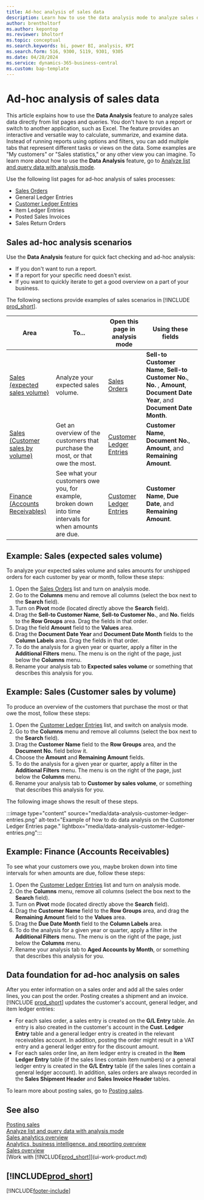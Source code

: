 ```yaml
---
title: Ad-hoc analysis of sales data
description: Learn how to use the data analysis mode to analyze sales data.
author: brentholtorf
ms.author: kepontop
ms.reviewer: bholtorf
ms.topic: conceptual
ms.search.keywords: bi, power BI, analysis, KPI
ms.search.form: 516, 9300, 5119, 9301, 9305
ms.date: 04/28/2024
ms.service: dynamics-365-business-central
ms.custom: bap-template
---
```


# Ad-hoc analysis of sales data

This article explains how to use the **Data Analysis** feature to analyze sales data directly from list pages and queries. You don't have to run a report or switch to another application, such as Excel. The feature provides an interactive and versatile way to calculate, summarize, and examine data. Instead of running reports using options and filters, you can add multiple tabs that represent different tasks or views on the data. Some examples are "My customers" or "Sales statistics," or any other view you can imagine. To learn more about how to use the **Data Analysis** feature, go to [Analyze list and query data with analysis mode](analysis-mode.md).

Use the following list pages for ad-hoc analysis of sales processes:

- [Sales Orders](https://businesscentral.dynamics.com/?page=9305)
- General Ledger Entries
- [Customer Ledger Entries](https://businesscentral.dynamics.com/?page=25)
- Item Ledger Entries
- Posted Sales Invoices
- Sales Return Orders

## Sales ad-hoc analysis scenarios

Use the **Data Analysis** feature for quick fact checking and ad-hoc analysis:

- If you don't want to run a report.
- If a report for your specific need doesn't exist.
- If you want to quickly iterate to get a good overview on a part of your business.

The following sections provide examples of sales scenarios in [!INCLUDE [prod_short](includes/prod_short.md)].

| Area | To... | Open this page in analysis mode | Using these fields |
| ---- | ----- | ------------------------------- |------------------- |
| [Sales (expected sales volume)](#example-sales-expected-sales-volume) | Analyze your expected sales volume. | [Sales Orders](https://businesscentral.dynamics.com/?page=9305) | **Sell-to Customer Name**, **Sell-to Customer No.**, **No.** , **Amount**, **Document Date Year**, and **Document Date Month**. |
| [Sales (Customer sales by volume)](#example-sales-customer-sales-by-volume) | Get an overview of the customers that purchase the most, or that owe the most. | [Customer Ledger Entries](https://businesscentral.dynamics.com/?page=25) | **Customer Name**, **Document No.**, **Amount**, and **Remaining Amount**. |
| [Finance (Accounts Receivables)](#example-finance-accounts-receivables) | See what your customers owe you, for example, broken down into time intervals for when amounts are due. | [Customer Ledger Entries](https://businesscentral.dynamics.com/?page=25) | **Customer Name**, **Due Date**, and **Remaining Amount**. |

## Example: Sales (expected sales volume)

To analyze your expected sales volume and sales amounts for unshipped orders for each customer by year or month, follow these steps:

1. Open the [Sales Orders](https://businesscentral.dynamics.com/?page=9305) list and turn on analysis mode.
1. Go to the **Columns** menu and remove all columns (select the box next to the **Search** field).
1. Turn on **Pivot** mode (located directly above the **Search** field).
1. Drag the **Sell-to Customer Name**, **Sell-to Customer No.**, and **No.** fields to the **Row Groups** area. Drag the fields in that order.
1. Drag the field **Amount** field to the **Values** area.
1. Drag the **Document Date Year** and **Document Date Month** fields to the **Column Labels** area. Drag the fields in that order.
1. To do the analysis for a given year or quarter, apply a filter in the **Additional Filters** menu. The menu is on the right of the page, just below the **Columns** menu.
1. Rename your analysis tab to **Expected sales volume** or something that describes this analysis for you.

## Example: Sales (Customer sales by volume)

To produce an overview of the customers that purchase the most or that owe the most, follow these steps:

1. Open the [Customer Ledger Entries](https://businesscentral.dynamics.com/?page=25) list, and switch on analysis mode.
1. Go to the **Columns** menu and remove all columns (select the box next to the **Search** field).
1. Drag the **Customer Name** field to the **Row Groups** area, and the **Document No.** field below it.
1. Choose the **Amount** and **Remaining Amount** fields.
1. To do the analysis for a given year or quarter, apply a filter in the **Additional Filters** menu. The menu is on the right of the page, just below the **Columns** menu.
1. Rename your analysis tab to **Customer by sales volume**, or something that describes this analysis for you.

The following image shows the result of these steps.

:::image type="content" source="media/data-analysis-customer-ledger-entries.png" alt-text="Example of how to do data analysis on the Customer Ledger Entries page." lightbox="media/data-analysis-customer-ledger-entries.png":::

## Example: Finance (Accounts Receivables)

To see what your customers owe you, maybe broken down into time intervals for when amounts are due, follow these steps:

1. Open the [Customer Ledger Entries](https://businesscentral.dynamics.com/?page=25) list and turn on analysis mode.
1. On the **Columns** menu, remove all columns (select the box next to the **Search** field).
1. Turn on **Pivot** mode (located directly above the **Search** field).
1. Drag the **Customer Name** field to the **Row Groups** area, and drag the **Remaining Amount** field to the **Values** area.
1. Drag the **Due Date Month** field to the **Column Labels** area.
1. To do the analysis for a given year or quarter, apply a filter in the **Additional Filters** menu. The menu is on the right of the page, just below the **Columns** menu.
1. Rename your analysis tab to **Aged Accounts by Month**, or something that describes this analysis for you.

## Data foundation for ad-hoc analysis on sales

After you enter information on a sales order and add all the sales order lines, you can post the order. Posting creates a shipment and an invoice. [!INCLUDE [prod_short](includes/prod_short.md)] updates the customer's account, general ledger, and item ledger entries:

- For each sales order, a sales entry is created on the **G/L Entry** table. An entry is also created in the customer's account in the **Cust. Ledger Entry** table and a general ledger entry is created in the relevant receivables account. In addition, posting the order might result in a VAT entry and a general ledger entry for the discount amount.
- For each sales order line, an item ledger entry is created in the **Item Ledger Entry** table (if the sales lines contain item numbers) or a general ledger entry is created in the **G/L Entry** table (if the sales lines contain a general ledger account). In addition, sales orders are always recorded in the **Sales Shipment Header** and **Sales Invoice Header** tables.

To learn more about posting sales, go to [Posting sales](ui-post-sales.md).

## See also

[Posting sales](ui-post-sales.md)  
[Analyze list and query data with analysis mode](analysis-mode.md)  
[Sales analytics overview](sales-analytics-overview.md)  
[Analytics, business intelligence, and reporting overview](reports-bi-reporting.md)  
[Sales overview](sales-manage-sales.md)  
[Work with [!INCLUDE[prod_short](includes/prod_short.md)]](ui-work-product.md)  

## [!INCLUDE[prod_short](includes/free_trial_md.md)]  

[!INCLUDE[footer-include](includes/footer-banner.md)]